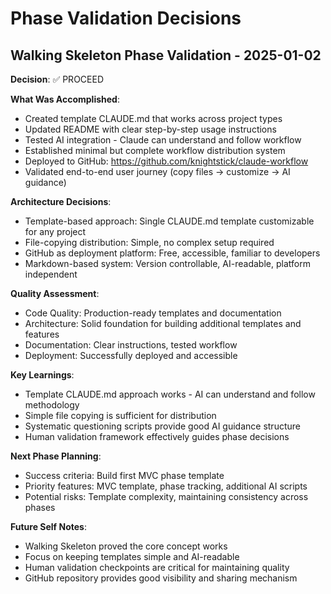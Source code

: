 # Phase Validation Decisions

## Walking Skeleton Phase Validation - 2025-01-02

**Decision**: ✅ PROCEED

**What Was Accomplished**:
- Created template CLAUDE.md that works across project types
- Updated README with clear step-by-step usage instructions
- Tested AI integration - Claude can understand and follow workflow
- Established minimal but complete workflow distribution system
- Deployed to GitHub: https://github.com/knightstick/claude-workflow
- Validated end-to-end user journey (copy files → customize → AI guidance)

**Architecture Decisions**:
- Template-based approach: Single CLAUDE.md template customizable for any project
- File-copying distribution: Simple, no complex setup required
- GitHub as deployment platform: Free, accessible, familiar to developers
- Markdown-based system: Version controllable, AI-readable, platform independent

**Quality Assessment**:
- Code Quality: Production-ready templates and documentation
- Architecture: Solid foundation for building additional templates and features
- Documentation: Clear instructions, tested workflow
- Deployment: Successfully deployed and accessible

**Key Learnings**:
- Template CLAUDE.md approach works - AI can understand and follow methodology
- Simple file copying is sufficient for distribution
- Systematic questioning scripts provide good AI guidance structure
- Human validation framework effectively guides phase decisions

**Next Phase Planning**:
- Success criteria: Build first MVC phase template
- Priority features: MVC template, phase tracking, additional AI scripts
- Potential risks: Template complexity, maintaining consistency across phases

**Future Self Notes**:
- Walking Skeleton proved the core concept works
- Focus on keeping templates simple and AI-readable
- Human validation checkpoints are critical for maintaining quality
- GitHub repository provides good visibility and sharing mechanism